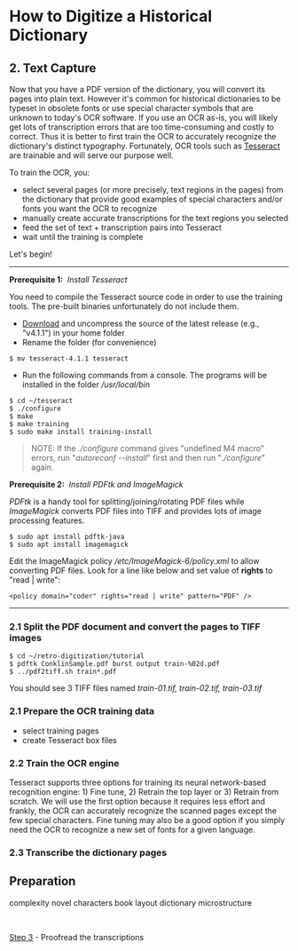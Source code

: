 # How to Digitize a Historical Dictionary

## 2. Text Capture

Now that you have a PDF version of the dictionary, you will convert its pages into plain text. However it's common for historical dictionaries to be typeset in obsolete fonts or use special character symbols that are unknown to today's OCR software. If you use an OCR as-is, you will likely get lots of transcription errors that are too time-consuming and costly to correct. Thus it is better to first train the OCR to accurately recognize the dictionary's distinct typography. Fortunately, OCR tools such as [Tesseract](https://github.com/tesseract-ocr/tesseract) are trainable and will serve our purpose well.

To train the OCR, you:

 - select several pages (or more precisely, text regions in the pages) from the dictionary that provide good examples of special characters and/or fonts you want the OCR to recognize
 - manually create accurate transcriptions for the text regions you selected
 - feed the set of text + transcription pairs into Tesseract
 - wait until the training is complete

Let's begin!

---
__Prerequisite 1:__ &nbsp;_Install Tesseract_

You need to compile the Tesseract source code in order to use the training tools. The pre-built binaries unfortunately do not include them.

- [Download](https://github.com/tesseract-ocr/tesseract/releases) and uncompress the source of the latest release (e.g., "v4.1.1") in your home folder
- Rename the folder (for convenience)
```
$ mv tesseract-4.1.1 tesseract
```

- Run the following commands from a console. The programs will be installed in the folder _/usr/local/bin_

```
$ cd ~/tesseract
$ ./configure
$ make
$ make training
$ sudo make install training-install
```

> NOTE: If the _./configure_ command gives "undefined M4 macro" errors, run "_autoreconf --install_" first and then run "_./configure_" again.

__Prerequisite 2:__ &nbsp;_Install PDFtk and ImageMagick_

_PDFtk_ is a handy tool for splitting/joining/rotating PDF files while _ImageMagick_ converts PDF files into TIFF and provides lots of image processing features. 

```
$ sudo apt install pdftk-java
$ sudo apt install imagemagick
```

Edit the ImageMagick policy _/etc/ImageMagick-6/policy.xml_ to allow converting PDF files. Look for a line like below and set value of __rights__ to "read | write":

`<policy domain="coder" rights="read | write" pattern="PDF" />`

---

### 2.1 Split the PDF document and convert the pages to TIFF images

```
$ cd ~/retro-digitization/tutorial
$ pdftk ConklinSample.pdf burst output train-%02d.pdf
$ ../pdf2tiff.sh train*.pdf
```

You should see 3 TIFF files named _train-01.tif, train-02.tif, train-03.tif_

### 2.1 Prepare the OCR training data



  - select training pages
  - create Tesseract box files

### 2.2 Train the OCR engine

Tesseract supports three options for training its neural network-based recognition engine: 1) Fine tune, 2) Retrain the top layer or 3) Retrain from scratch. We will use the first option because it requires less effort and frankly, the OCR can accurately recognize the scanned pages except the few special characters. Fine tuning may also be a good option if you simply need the OCR to recognize a new set of fonts for a given language.

### 2.3 Transcribe the dictionary pages

## Preparation

complexity
novel characters
book layout
dictionary microstructure


<br/>

[Step 3](./Step3-Proofread.md) - Proofread the transcriptions